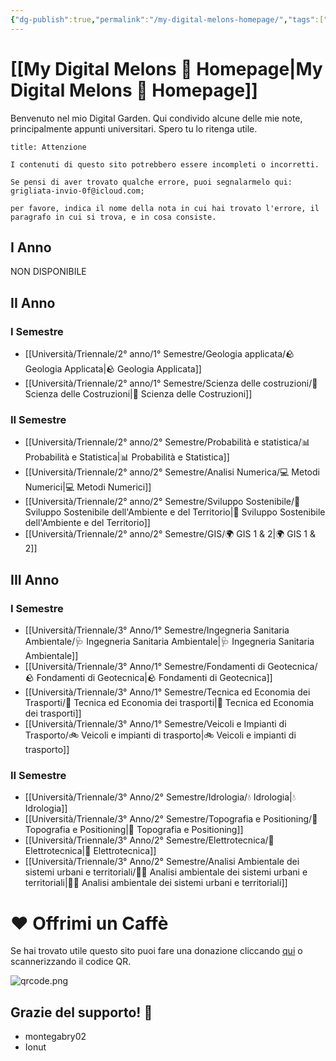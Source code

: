 ```yaml
---
{"dg-publish":true,"permalink":"/my-digital-melons-homepage/","tags":["gardenEntry"]}
---
```


# [[My Digital Melons 🍈 Homepage\|My Digital Melons 🍈 Homepage]]

Benvenuto nel mio Digital Garden. Qui condivido alcune delle mie note, principalmente appunti universitari. Spero tu lo ritenga utile.

```ad-attention
title: Attenzione

I contenuti di questo sito potrebbero essere incompleti o incorretti.

Se pensi di aver trovato qualche errore, puoi segnalarmelo qui: grigliata-invio-0f@icloud.com; 

per favore, indica il nome della nota in cui hai trovato l'errore, il paragrafo in cui si trova, e in cosa consiste.

```

## I Anno

NON DISPONIBILE

## II Anno

### I Semestre
- [[Università/Triennale/2° anno/1° Semestre/Geologia applicata/🪨 Geologia Applicata\|🪨 Geologia Applicata]]
- [[Università/Triennale/2° anno/1° Semestre/Scienza delle costruzioni/🧱 Scienza delle Costruzioni\|🧱 Scienza delle Costruzioni]]

### II Semestre
- [[Università/Triennale/2° anno/2° Semestre/Probabilità e statistica/📊 Probabilità e Statistica\|📊 Probabilità e Statistica]]
- [[Università/Triennale/2° anno/2° Semestre/Analisi Numerica/💻 Metodi Numerici\|💻 Metodi Numerici]]
- [[Università/Triennale/2° anno/2° Semestre/Sviluppo Sostenibile/🌱 Sviluppo Sostenibile dell'Ambiente e del Territorio\|🌱 Sviluppo Sostenibile dell'Ambiente e del Territorio]]
- [[Università/Triennale/2° anno/2° Semestre/GIS/🌍 GIS 1 & 2\|🌍 GIS 1 & 2]]

## III Anno
### I Semestre
- [[Università/Triennale/3° Anno/1° Semestre/Ingegneria Sanitaria Ambientale/🩺 Ingegneria Sanitaria Ambientale\|🩺 Ingegneria Sanitaria Ambientale]]
- [[Università/Triennale/3° Anno/1° Semestre/Fondamenti di Geotecnica/🪨 Fondamenti di Geotecnica\|🪨 Fondamenti di Geotecnica]]
- [[Università/Triennale/3° Anno/1° Semestre/Tecnica ed Economia dei Trasporti/🚋 Tecnica ed Economia dei trasporti\|🚋 Tecnica ed Economia dei trasporti]]
- [[Università/Triennale/3° Anno/1° Semestre/Veicoli e Impianti di Trasporto/🚲 Veicoli e impianti di trasporto\|🚲 Veicoli e impianti di trasporto]]
### II Semestre
- [[Università/Triennale/3° Anno/2° Semestre/Idrologia/💧 Idrologia\|💧 Idrologia]]
- [[Università/Triennale/3° Anno/2° Semestre/Topografia e Positioning/🧭 Topografia e Positioning\|🧭 Topografia e Positioning]]
- [[Università/Triennale/3° Anno/2° Semestre/Elettrotecnica/🔌 Elettrotecnica\|🔌 Elettrotecnica]]
- [[Università/Triennale/3° Anno/2° Semestre/Analisi Ambientale dei sistemi urbani e territoriali/👨‍🌾 Analisi ambientale dei sistemi urbani e territoriali\|👨‍🌾 Analisi ambientale dei sistemi urbani e territoriali]]







# ❤️ Offrimi un Caffè

Se hai trovato utile questo sito puoi fare una donazione cliccando [qui](https://ko-fi.com/matteomeloni) o scannerizzando il codice QR.

![qrcode.png](/img/user/allegati/qrcode.png)

## Grazie del supporto! 🫶

- montegabry02
- Ionut

